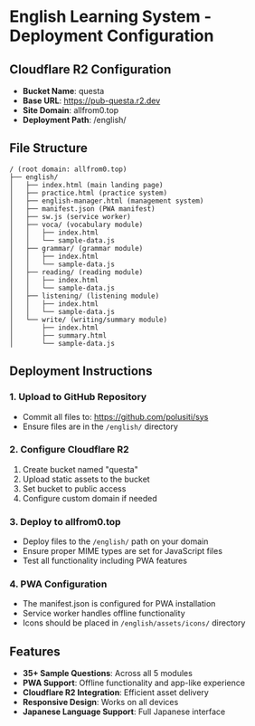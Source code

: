 # English Learning System - Deployment Configuration

## Cloudflare R2 Configuration
- **Bucket Name**: questa
- **Base URL**: https://pub-questa.r2.dev
- **Site Domain**: allfrom0.top
- **Deployment Path**: /english/

## File Structure
```
/ (root domain: allfrom0.top)
├── english/
│   ├── index.html (main landing page)
│   ├── practice.html (practice system)
│   ├── english-manager.html (management system)
│   ├── manifest.json (PWA manifest)
│   ├── sw.js (service worker)
│   ├── voca/ (vocabulary module)
│   │   ├── index.html
│   │   └── sample-data.js
│   ├── grammar/ (grammar module)
│   │   ├── index.html
│   │   └── sample-data.js
│   ├── reading/ (reading module)
│   │   ├── index.html
│   │   └── sample-data.js
│   ├── listening/ (listening module)
│   │   ├── index.html
│   │   └── sample-data.js
│   └── write/ (writing/summary module)
│       ├── index.html
│       ├── summary.html
│       └── sample-data.js
```

## Deployment Instructions

### 1. Upload to GitHub Repository
- Commit all files to: https://github.com/polusiti/sys
- Ensure files are in the `/english/` directory

### 2. Configure Cloudflare R2
1. Create bucket named "questa"
2. Upload static assets to the bucket
3. Set bucket to public access
4. Configure custom domain if needed

### 3. Deploy to allfrom0.top
- Deploy files to the `/english/` path on your domain
- Ensure proper MIME types are set for JavaScript files
- Test all functionality including PWA features

### 4. PWA Configuration
- The manifest.json is configured for PWA installation
- Service worker handles offline functionality
- Icons should be placed in `/english/assets/icons/` directory

## Features
- **35+ Sample Questions**: Across all 5 modules
- **PWA Support**: Offline functionality and app-like experience
- **Cloudflare R2 Integration**: Efficient asset delivery
- **Responsive Design**: Works on all devices
- **Japanese Language Support**: Full Japanese interface